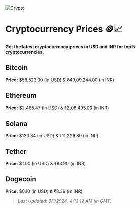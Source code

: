 
![Crypto](https://www.techguide.com.au/wp-content/uploads/2020/11/crypto3.jpeg)

# Cryptocurrency Prices 🪙📈

#### Get the latest cryptocurrency prices in USD and INR for top 5 cryptocurrencies.

## Bitcoin

**Price:** $58,523.00 (in USD) & ₹49,09,244.00 (in INR)

## Ethereum

**Price:** $2,485.47 (in USD) & ₹2,08,495.00 (in INR)

## Solana

**Price:** $133.84 (in USD) & ₹11,226.89 (in INR)

## Tether

**Price:** $1.00 (in USD) & ₹83.90 (in INR)

## Dogecoin

**Price:** $0.10 (in USD) & ₹8.39 (in INR)

> _Last Updated: 9/1/2024, 4:13:12 AM (in GMT)_
